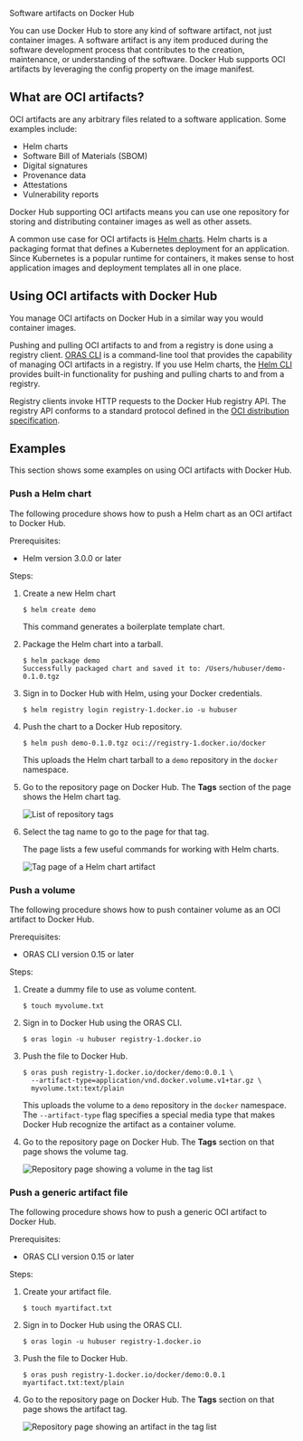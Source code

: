 Software artifacts on Docker Hub


You can use Docker Hub to store any kind of software artifact, not just
container images. A software artifact is any item produced during the software
development process that contributes to the creation, maintenance, or
understanding of the software. Docker Hub supports OCI artifacts by leveraging
the config property on the image manifest.

## What are OCI artifacts?

OCI artifacts are any arbitrary files related to a software application. Some
examples include:

- Helm charts
- Software Bill of Materials (SBOM)
- Digital signatures
- Provenance data
- Attestations
- Vulnerability reports

Docker Hub supporting OCI artifacts means you can use one repository for storing
and distributing container images as well as other assets.

A common use case for OCI artifacts is
[Helm charts](https://helm.sh/docs/topics/charts/). Helm charts is a packaging
format that defines a Kubernetes deployment for an application. Since Kubernetes
is a popular runtime for containers, it makes sense to host application images
and deployment templates all in one place.

## Using OCI artifacts with Docker Hub

You manage OCI artifacts on Docker Hub in a similar way you would container
images.

Pushing and pulling OCI artifacts to and from a registry is done using a
registry client. [ORAS CLI](https://oras.land/docs/installation)
is a command-line tool that provides the capability of managing
OCI artifacts in a registry. If you use Helm charts, the
[Helm CLI](https://helm.sh/docs/intro/install/) provides built-in
functionality for pushing and pulling charts to and from a registry.

Registry clients invoke HTTP requests to the Docker Hub registry API. The
registry API conforms to a standard protocol defined in the
[OCI distribution specification](https://github.com/opencontainers/distribution-spec).

## Examples

This section shows some examples on using OCI artifacts with Docker Hub.

### Push a Helm chart

The following procedure shows how to push a Helm chart as an OCI artifact to
Docker Hub.

Prerequisites:

- Helm version 3.0.0 or later

Steps:

1. Create a new Helm chart

   ```console
   $ helm create demo
   ```

   This command generates a boilerplate template chart.

2. Package the Helm chart into a tarball.

   ```console
   $ helm package demo
   Successfully packaged chart and saved it to: /Users/hubuser/demo-0.1.0.tgz
   ```

3. Sign in to Docker Hub with Helm, using your Docker credentials.

   ```console
   $ helm registry login registry-1.docker.io -u hubuser
   ```

4. Push the chart to a Docker Hub repository.

   ```console
   $ helm push demo-0.1.0.tgz oci://registry-1.docker.io/docker
   ```

   This uploads the Helm chart tarball to a `demo` repository in the `docker`
   namespace.

5. Go to the repository page on Docker Hub. The **Tags** section of the page
   shows the Helm chart tag.

   ![List of repository tags](./images/oci-helm.png)

6. Select the tag name to go to the page for that tag.

   The page lists a few useful commands for working with Helm charts.

   ![Tag page of a Helm chart artifact](./images/oci-helm-tagview.png)

### Push a volume

The following procedure shows how to push container volume as an OCI artifact to
Docker Hub.

Prerequisites:

- ORAS CLI version 0.15 or later

Steps:

1. Create a dummy file to use as volume content.

   ```console
   $ touch myvolume.txt
   ```

2. Sign in to Docker Hub using the ORAS CLI.

   ```console
   $ oras login -u hubuser registry-1.docker.io
   ```

3. Push the file to Docker Hub.

   ```console
   $ oras push registry-1.docker.io/docker/demo:0.0.1 \
     --artifact-type=application/vnd.docker.volume.v1+tar.gz \
     myvolume.txt:text/plain
   ```

   This uploads the volume to a `demo` repository in the `docker` namespace. The
   `--artifact-type` flag specifies a special media type that makes Docker Hub
   recognize the artifact as a container volume.

4. Go to the repository page on Docker Hub. The **Tags** section on that page
   shows the volume tag.

   ![Repository page showing a volume in the tag list](./images/oci-volume.png)

### Push a generic artifact file

The following procedure shows how to push a generic OCI artifact to Docker Hub.

Prerequisites:

- ORAS CLI version 0.15 or later

Steps:

1. Create your artifact file.

   ```console
   $ touch myartifact.txt
   ```

2. Sign in to Docker Hub using the ORAS CLI.

   ```console
   $ oras login -u hubuser registry-1.docker.io
   ```

3. Push the file to Docker Hub.

   ```console
   $ oras push registry-1.docker.io/docker/demo:0.0.1 myartifact.txt:text/plain
   ```

4. Go to the repository page on Docker Hub. The **Tags** section on that page
   shows the artifact tag.

   ![Repository page showing an artifact in the tag list](./images/oci-artifact.png)
